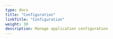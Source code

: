 ```yaml
---
type: docs
title: "Configuration"
linkTitle: "Configuration"
weight: 30
description: Manage application configuration
---
```

